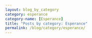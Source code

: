 ```yaml
---
layout: blog_by_category
category: esperance
category-name: [Esperance]
title: "Posts by category: Esperance"
permalink: /blog/category/esperance/
---
```

